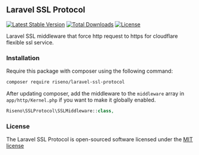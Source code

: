 ## Laravel SSL Protocol
[![Latest Stable Version](https://poser.pugx.org/riseno/localizable/v/stable)](https://packagist.org/packages/riseno/localizable) [![Total Downloads](https://poser.pugx.org/riseno/localizable/downloads)](https://packagist.org/packages/riseno/localizable) [![License](https://poser.pugx.org/riseno/localizable/license)](https://packagist.org/packages/riseno/localizable)

Laravel SSL middleware that force http request to https for cloudflare flexible ssl service.

### Installation

Require this package with composer using the following command:

```bash
composer require riseno/laravel-ssl-protocol
```

After updating composer, add the middleware to the `middleware` array in `app/http/Kernel.php` if you want to make it globally enabled.

```php
Riseno\SSLProtocol\SSLMiddleware::class,
```

### License

The Laravel SSL Protocol is open-sourced software licensed under the [MIT license](http://opensource.org/licenses/MIT)